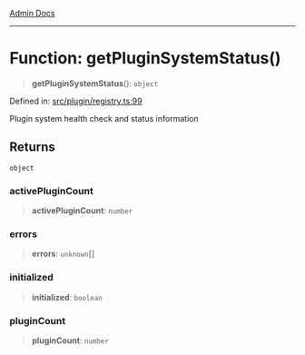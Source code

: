 [Admin Docs](/)

***

# Function: getPluginSystemStatus()

> **getPluginSystemStatus**(): `object`

Defined in: [src/plugin/registry.ts:99](https://github.com/Sourya07/talawa-api/blob/61a1911602b2f0aac7635e08ae2918f4f768e8ff/src/plugin/registry.ts#L99)

Plugin system health check and status information

## Returns

`object`

### activePluginCount

> **activePluginCount**: `number`

### errors

> **errors**: `unknown`[]

### initialized

> **initialized**: `boolean`

### pluginCount

> **pluginCount**: `number`
